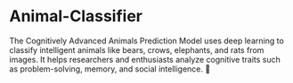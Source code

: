 # Animal-Classifier
The Cognitively Advanced Animals Prediction Model uses deep learning to classify intelligent animals like bears, crows, elephants, and rats from images. It helps researchers and enthusiasts analyze cognitive traits such as problem-solving, memory, and social intelligence. 🚀
